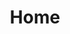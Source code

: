 ---
html_title: Home
layout: 2006_home
old_website: true
permalink: /161.html
published: true
title: Home
---